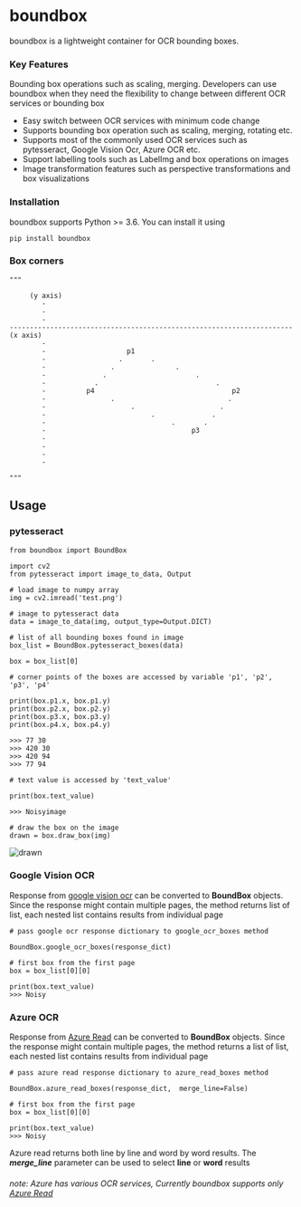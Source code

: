 # boundbox

boundbox is a lightweight container for OCR bounding boxes. 



### Key Features
Bounding box operations such as scaling, merging. Developers can use boundbox when they need the flexibility
to change between different OCR services or bounding box 
* Easy switch between OCR services with minimum code change
* Supports bounding box operation such as scaling, merging, rotating etc.
* Supports most of the commonly used OCR services such as 
  pytesseract, Google Vision Ocr, Azure OCR etc.
* Support labelling tools such as LabelImg and box operations on images  
* Image transformation features such as perspective transformations and box visualizations
  

### Installation
boundbox supports Python >= 3.6. You can install it using

    pip install boundbox

### Box corners



    """

         (y axis)
            -
            -
            -
    ----------------------------------------------------------------------  (x axis)
            -
            -                    p1
            -                  .       .
            -                .               .
            -              .                      .
            -            .                             .
            -          p4                                  p2
            -                .                            .
            -                     .                     .
            -                          .              .
            -                               .       .
            -                                    p3
            -
            -
            -
            -
        
    """

## Usage



### pytesseract

    from boundbox import BoundBox

    import cv2
    from pytesseract import image_to_data, Output
    
    # load image to numpy array
    img = cv2.imread('test.png')
    
    # image to pytesseract data
    data = image_to_data(img, output_type=Output.DICT)
    
    # list of all bounding boxes found in image
    box_list = BoundBox.pytesseract_boxes(data)
    
    box = box_list[0]

    # corner points of the boxes are accessed by variable 'p1', 'p2', 'p3', 'p4'

    print(box.p1.x, box.p1.y)
    print(box.p2.x, box.p2.y)
    print(box.p3.x, box.p3.y)
    print(box.p4.x, box.p4.y)

    >>> 77 30
    >>> 420 30
    >>> 420 94
    >>> 77 94

    # text value is accessed by 'text_value' 

    print(box.text_value)

    >>> Noisyimage
    
    # draw the box on the image
    drawn = box.draw_box(img)


![drawn](https://user-images.githubusercontent.com/50582261/126544566-3388d37d-b98c-456c-9943-96f9140c1ba9.png)


### Google Vision OCR

Response from [google vision ocr](https://cloud.google.com/vision/docs/ocr) can be converted to **BoundBox** objects. 
Since the response might contain multiple pages, the method returns list of list, each nested list contains results 
from individual page

    # pass google ocr response dictionary to google_ocr_boxes method

    BoundBox.google_ocr_boxes(response_dict)
    
    # first box from the first page
    box = box_list[0][0]

    print(box.text_value)
    >>> Noisy


### Azure OCR

Response from [Azure Read](https://centraluseuap.dev.cognitive.microsoft.com/docs/services/computer-vision-v3-2/operations/5d986960601faab4bf452005)
can be converted to **BoundBox** objects. Since the response might contain multiple pages, the method
returns a list of list, each nested list contains results from individual page

    # pass azure read response dictionary to azure_read_boxes method

    BoundBox.azure_read_boxes(response_dict,  merge_line=False)
    
    # first box from the first page
    box = box_list[0][0]

    print(box.text_value)
    >>> Noisy

Azure read returns both line by line and word by word results.
The ***merge_line*** parameter can be used to select **line** or **word** results

###### note: Azure has various OCR services, Currently boundbox supports only [Azure Read](https://centraluseuap.dev.cognitive.microsoft.com/docs/services/computer-vision-v3-2/operations/5d986960601faab4bf452005)





